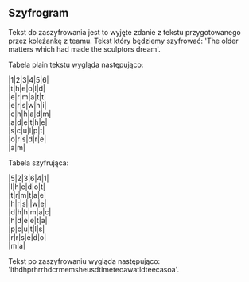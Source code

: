 ## Szyfrogram

Tekst do zaszyfrowania jest to wyjęte zdanie z tekstu przygotowanego przez koleżankę z teamu.
Tekst który będziemy szyfrować: 'The older matters which had made the sculptors dream'.

Tabela plain tekstu wygląda następująco:

|1|2|3|4|5|6| <br />
|t|h|e|o|l|d| <br /> 
|e|r|m|a|t|t| <br />
|e|r|s|w|h|i| <br />
|c|h|h|a|d|m| <br />
|a|d|e|t|h|e| <br />
|s|c|u|l|p|t| <br />
|o|r|s|d|r|e| <br />
|a|m| <br />

Tabela szyfrująca:

|5|2|3|6|4|1| <br />
|l|h|e|d|o|t| <br />
|t|r|m|t|a|e| <br />
|h|r|s|i|w|e| <br />
|d|h|h|m|a|c| <br />
|h|d|e|e|t|a| <br />
|p|c|u|t|l|s| <br />
|r|r|s|e|d|o| <br />
|m|a| <br />

Tekst po zaszyfrowaniu wygląda następująco: 'lthdhprhrrhdcrmemsheusdtimeteoawatldteecasoa'.

